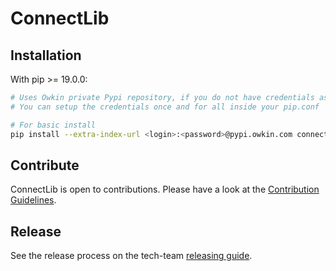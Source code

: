 # ConnectLib

## Installation

With pip >= 19.0.0:

```bash
# Uses Owkin private Pypi repository, if you do not have credentials ask Olivier Léobal: olivier.leobal@owkin.com
# You can setup the credentials once and for all inside your pip.conf

# For basic install
pip install --extra-index-url <login>:<password>@pypi.owkin.com connectlib
```

## Contribute

ConnectLib is open to contributions. Please have a look at the [Contribution Guidelines](https://owkin-connectlib.readthedocs-hosted.com/en/latest/contribute/contribution_process.html).

## Release

See the release process on the tech-team [releasing guide](https://github.com/owkin/tech-team/blob/main/releasing_guide.md#connectlib).
